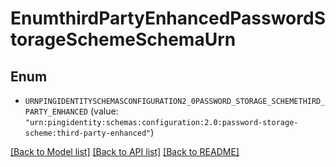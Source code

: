 # EnumthirdPartyEnhancedPasswordStorageSchemeSchemaUrn

## Enum


* `URNPINGIDENTITYSCHEMASCONFIGURATION2_0PASSWORD_STORAGE_SCHEMETHIRD_PARTY_ENHANCED` (value: `"urn:pingidentity:schemas:configuration:2.0:password-storage-scheme:third-party-enhanced"`)


[[Back to Model list]](../README.md#documentation-for-models) [[Back to API list]](../README.md#documentation-for-api-endpoints) [[Back to README]](../README.md)


